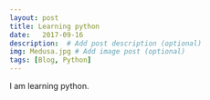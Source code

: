 ```yaml
---
layout: post
title: Learning python 
date:   2017-09-16
description:  # Add post description (optional)
img: Medusa.jpg # Add image post (optional)
tags: [Blog, Python]
---
```

I am learning python. 

